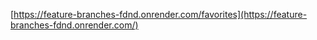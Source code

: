 [https://feature-branches-fdnd.onrender.com/favorites](https://feature-branches-fdnd.onrender.com/)
